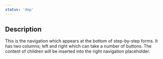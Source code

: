 ```yaml
---
status: 'dep'
---
```


## Description

This is the navigation which appears at the bottom of step-by-step forms. It has two columns; left and right which can take a number of buttons. The content of children will be inserted into the right navigation placeholder.
